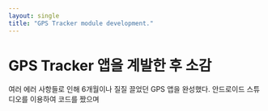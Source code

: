 ```yaml
---
layout: single
title: "GPS Tracker module development."
---
```


# GPS Tracker 앱을 계발한 후 소감
여러 에러 사항들로 인해 6개월이나 질질 끌었던 GPS 앱을 완성했다.
안드로이드 스튜디오를 이용하여 코드를 짰으며 

